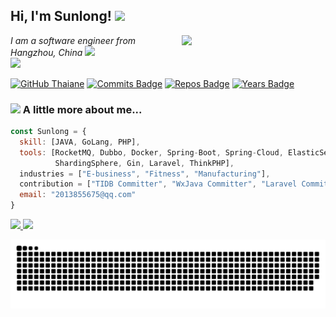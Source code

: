 <h2> Hi, I'm Sunlong! <img src="https://media.giphy.com/media/mGcNjsfWAjY5AEZNw6/giphy.gif" width="50"></h2>

<img align='right' src="https://media.giphy.com/media/M9gbBd9nbDrOTu1Mqx/giphy.gif" width="230">

<p><em>I am a software engineer from Hangzhou, China </a><img src="https://media.giphy.com/media/fYSnHlufseco8Fh93Z/giphy.gif" width="30"></br><img src="https://media.giphy.com/media/WUlplcMpOCEmTGBtBW/giphy.gif" width="30"> 
</em></p>

[![GitHub Thaiane](https://img.shields.io/github/followers/sunl888?label=follow&style=social)](https://github.com/Thaiane)
[![Commits Badge](https://badges.pufler.dev/commits/monthly/sunl888)](https://badges.pufler.dev)
[![Repos Badge](https://badges.pufler.dev/repos/sunl888)](https://badges.pufler.dev)
[![Years Badge](https://badges.pufler.dev/years/sunl888)](https://badges.pufler.dev)

### <img src="https://media.giphy.com/media/VgCDAzcKvsR6OM0uWg/giphy.gif" width="50"> A little more about me...  

```javascript
const Sunlong = { 
  skill: [JAVA, GoLang, PHP],
  tools: [RocketMQ, Dubbo, Docker, Spring-Boot, Spring-Cloud, ElasticSearch, Zookeeper,
          ShardingSphere, Gin, Laravel, ThinkPHP], 
  industries = ["E-business", "Fitness", "Manufacturing"],
  contribution = ["TIDB Committer", "WxJava Committer", "Laravel Committer"],
  email: "2013855675@qq.com"
}
```

<p align="left">
<a href="https://github.com/sunl888">
  <img height="190em" src="https://github-readme-stats-eight-theta.vercel.app/api/top-langs/?username=sunl888&layout=compact&langs_count=10&theme=jolly&count_private=true"/>
  <img height="190em" src="https://github-readme-stats-eight-theta.vercel.app/api?username=sunl888&show_icons=true&theme=jolly&include_all_commits=true&count_private=true"/>
</a>
</p>

![亮色](https://github.com/sunl888/sunl888/raw/gh-pages/github-snake.svg)
